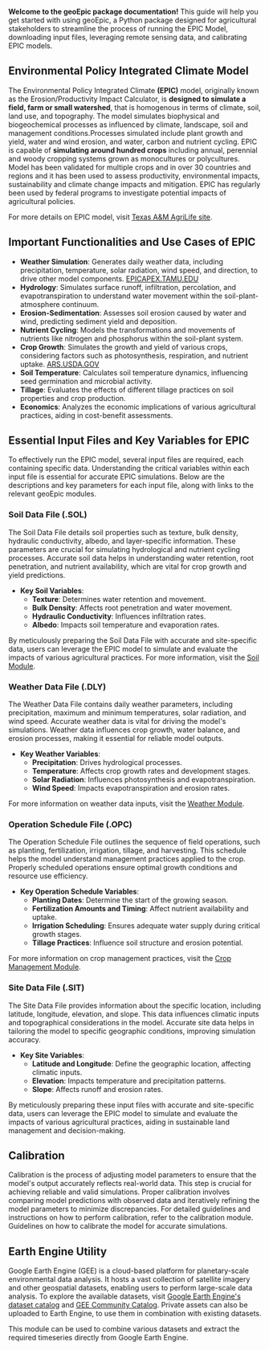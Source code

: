 **Welcome to the geoEpic package documentation!** This guide will help you get started with using geoEpic, a Python package designed for agricultural stakeholders to streamline the process of running the EPIC Model, downloading input files, leveraging remote sensing data, and calibrating EPIC models.

## **Environmental Policy Integrated Climate Model**

The Environmental Policy Integrated Climate **(EPIC)** model, originally known as the Erosion/Productivity Impact Calculator, is **designed to simulate a field, farm or small watershed**, that is homogenous in terms of climate, soil, land use, and topography. The model simulates biophysical and biogeochemical processes as influenced by climate, landscape, soil and management conditions.Processes simulated include plant growth and yield, water and wind erosion, and water, carbon and nutrient cycling. EPIC is capable of **simulating around hundred crops** including annual, perennial and woody cropping systems grown as monocultures or polycultures. Model has been validated for multiple crops and in over 30 countries and regions and it has been used to assess productivity, environmental impacts, sustainability and climate change impacts and mitigation. EPIC has regularly been used by federal programs to investigate potential impacts of agricultural policies.

For more details on EPIC model, visit [Texas A&M AgriLife site](https://epicapex.tamu.edu/about/epic/). 

## **Important Functionalities and Use Cases of EPIC**

- **Weather Simulation**: Generates daily weather data, including precipitation, temperature, solar radiation, wind speed, and direction, to drive other model components. [EPICAPEX.TAMU.EDU](https://epicapex.tamu.edu/)
- **Hydrology**: Simulates surface runoff, infiltration, percolation, and evapotranspiration to understand water movement within the soil-plant-atmosphere continuum.
- **Erosion-Sedimentation**: Assesses soil erosion caused by water and wind, predicting sediment yield and deposition.
- **Nutrient Cycling**: Models the transformations and movements of nutrients like nitrogen and phosphorus within the soil-plant system.
- **Crop Growth**: Simulates the growth and yield of various crops, considering factors such as photosynthesis, respiration, and nutrient uptake. [ARS.USDA.GOV](https://www.ars.usda.gov/)
- **Soil Temperature**: Calculates soil temperature dynamics, influencing seed germination and microbial activity.
- **Tillage**: Evaluates the effects of different tillage practices on soil properties and crop production.
- **Economics**: Analyzes the economic implications of various agricultural practices, aiding in cost-benefit assessments.

## **Essential Input Files and Key Variables for EPIC**

To effectively run the EPIC model, several input files are required, each containing specific data. Understanding the critical variables within each input file is essential for accurate EPIC simulations. Below are the descriptions and key parameters for each input file, along with links to the relevant geoEpic modules.

### **Soil Data File (.SOL)**

The Soil Data File details soil properties such as texture, bulk density, hydraulic conductivity, albedo, and layer-specific information. These parameters are crucial for simulating hydrological and nutrient cycling processes. Accurate soil data helps in understanding water retention, root penetration, and nutrient availability, which are vital for crop growth and yield predictions.

- **Key Soil Variables**:
    - **Texture**: Determines water retention and movement.
    - **Bulk Density**: Affects root penetration and water movement.
    - **Hydraulic Conductivity**: Influences infiltration rates.
    - **Albedo**: Impacts soil temperature and evaporation rates.

By meticulously preparing the Soil Data File with accurate and site-specific data, users can leverage the EPIC model to simulate and evaluate the impacts of various agricultural practices. For more information, visit the [Soil Module](pages/Soil.md).

### **Weather Data File (.DLY)**

The Weather Data File contains daily weather parameters, including precipitation, maximum and minimum temperatures, solar radiation, and wind speed. Accurate weather data is vital for driving the model's simulations. Weather data influences crop growth, water balance, and erosion processes, making it essential for reliable model outputs.

- **Key Weather Variables**:
    - **Precipitation**: Drives hydrological processes.
    - **Temperature**: Affects crop growth rates and development stages.
    - **Solar Radiation**: Influences photosynthesis and evapotranspiration.
    - **Wind Speed**: Impacts evapotranspiration and erosion rates.

For more information on weather data inputs, visit the [Weather Module](pages/Weather.md).

### **Operation Schedule File (.OPC)**

The Operation Schedule File outlines the sequence of field operations, such as planting, fertilization, irrigation, tillage, and harvesting. This schedule helps the model understand management practices applied to the crop. Properly scheduled operations ensure optimal growth conditions and resource use efficiency.

- **Key Operation Schedule Variables**:
    - **Planting Dates**: Determine the start of the growing season.
    - **Fertilization Amounts and Timing**: Affect nutrient availability and uptake.
    - **Irrigation Scheduling**: Ensures adequate water supply during critical growth stages.
    - **Tillage Practices**: Influence soil structure and erosion potential.

For more information on crop management practices, visit the [Crop Management Module](pages/OPC.md).

### **Site Data File (.SIT)**

The Site Data File provides information about the specific location, including latitude, longitude, elevation, and slope. This data influences climatic inputs and topographical considerations in the model. Accurate site data helps in tailoring the model to specific geographic conditions, improving simulation accuracy.

- **Key Site Variables**:
    - **Latitude and Longitude**: Define the geographic location, affecting climatic inputs.
    - **Elevation**: Impacts temperature and precipitation patterns.
    - **Slope**: Affects runoff and erosion rates.

By meticulously preparing these input files with accurate and site-specific data, users can leverage the EPIC model to simulate and evaluate the impacts of various agricultural practices, aiding in sustainable land management and decision-making.


## **Calibration**
Calibration is the process of adjusting model parameters to ensure that the model's output accurately reflects real-world data. This step is crucial for achieving reliable and valid simulations. Proper calibration involves comparing model predictions with observed data and iteratively refining the model parameters to minimize discrepancies. For detailed guidelines and instructions on how to perform calibration, refer to the calibration module.
Guidelines on how to calibrate the model for accurate simulations.

## **Earth Engine Utility**
Google Earth Engine (GEE) is a cloud-based platform for planetary-scale environmental data analysis. It hosts a vast collection of satellite imagery and other geospatial datasets, enabling users to perform large-scale data analysis. To explore the available datasets, visit [Google Earth Engine's dataset catalog](https://developers.google.com/earth-engine/datasets) and [GEE Community Catalog](https://gee-community-catalog.org/). Private assets can also be uploaded to Earth Engine, to use them in combination with existing datasets.

This module can be used to combine various datasets and extract the required timeseries directly from Google Earth Engine.
